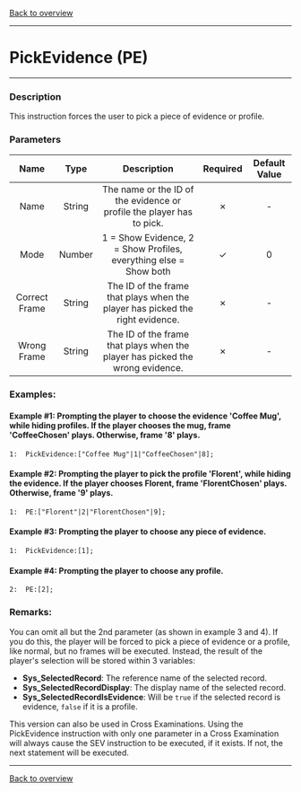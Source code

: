 [Back to overview](index.md)

---
# PickEvidence (PE)
---
### Description
This instruction forces the user to pick a piece of evidence or profile.

### Parameters

|Name|Type|Description|Required|Default Value|
|:---:|:---:|:---:|:---:|:---:|
|Name|String|The name or the ID of the evidence or profile the player has to pick.|✗|-|
|Mode|Number|1 = Show Evidence, 2 = Show Profiles, everything else = Show both|✓|0|
|Correct Frame|String|The ID of the frame that plays when the player has picked the right evidence.|✗|-|
|Wrong Frame|String|The ID of the frame that plays when the player has picked the wrong evidence.|✗|-|

### Examples:
#### Example #1: Prompting the player to choose the evidence 'Coffee Mug', while hiding profiles. If the player chooses the mug, frame 'CoffeeChosen' plays. Otherwise, frame '8' plays.
```
1:  PickEvidence:["Coffee Mug"|1|"CoffeeChosen"|8];
```

#### Example #2: Prompting the player to pick the profile 'Florent', while hiding the evidence. If the player chooses Florent, frame 'FlorentChosen' plays. Otherwise, frame '9' plays.
```
1:  PE:["Florent"|2|"FlorentChosen"|9];
```

#### Example #3: Prompting the player to choose any piece of evidence.
```
1:  PickEvidence:[1];
```

#### Example #4: Prompting the player to choose any profile.
```
2:  PE:[2];
```

### Remarks:
You can omit all but the 2nd parameter (as shown in example 3 and 4). If you do this, the player will be forced to pick a piece of evidence or a profile, like normal, but no frames will be executed. Instead, the result of the player's selection will be stored within 3 variables:
- **Sys_SelectedRecord**: The reference name of the selected record.
- **Sys_SelectedRecordDisplay**: The display name of the selected record.
- **Sys_SelectedRecordIsEvidence**: Will be `true` if the selected record is evidence, `false` if it is a profile.

This version can also be used in Cross Examinations. Using the PickEvidence instruction with only one parameter in a Cross Examination will always cause the SEV instruction to be executed, if it exists. If not, the next statement will be executed.

---
[Back to overview](index.md)